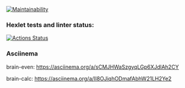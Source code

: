 [![Maintainability](https://api.codeclimate.com/v1/badges/e7174a98fe79a25f5881/maintainability)](https://codeclimate.com/github/shalovlivayaHulignka/frontend-project-44/maintainability)

### Hexlet tests and linter status:
[![Actions Status](https://github.com/shalovlivayaHulignka/frontend-project-44/actions/workflows/hexlet-check.yml/badge.svg)](https://github.com/shalovlivayaHulignka/frontend-project-44/actions)

### Asciinema
brain-even:
    https://asciinema.org/a/sCMJHWaSzgyqLGp6XJdlAh2CY

brain-calc:
    https://asciinema.org/a/II8OJiqhODmafAbhW21LH2Ye2